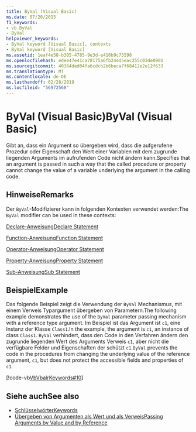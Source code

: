 ```yaml
---
title: ByVal (Visual Basic)
ms.date: 07/20/2015
f1_keywords:
- vb.ByVal
- ByVal
helpviewer_keywords:
- ByVal keyword [Visual Basic], contexts
- ByVal keyword [Visual Basic]
ms.assetid: 1eaf4e58-b305-4785-9e3d-e416b9c75598
ms.openlocfilehash: edee47e41ca78175a6fb24ed5eac255c03de0901
ms.sourcegitcommit: 40364ded04fa6cdcb2b6beca7f68412e2e12f633
ms.translationtype: MT
ms.contentlocale: de-DE
ms.lasthandoff: 02/28/2019
ms.locfileid: "56972568"
---
```

# <a name="byval-visual-basic"></a><span data-ttu-id="3d036-102">ByVal (Visual Basic)</span><span class="sxs-lookup"><span data-stu-id="3d036-102">ByVal (Visual Basic)</span></span>
<span data-ttu-id="3d036-103">Gibt an, dass ein Argument so übergeben wird, dass die aufgerufene Prozedur oder Eigenschaft den Wert einer Variablen mit dem zugrunde liegenden Arguments im aufrufenden Code nicht ändern kann.</span><span class="sxs-lookup"><span data-stu-id="3d036-103">Specifies that an argument is passed in such a way that the called procedure or property cannot change the value of a variable underlying the argument in the calling code.</span></span>  
  
## <a name="remarks"></a><span data-ttu-id="3d036-104">Hinweise</span><span class="sxs-lookup"><span data-stu-id="3d036-104">Remarks</span></span>  
 <span data-ttu-id="3d036-105">Der `ByVal`-Modifizierer kann in folgenden Kontexten verwendet werden:</span><span class="sxs-lookup"><span data-stu-id="3d036-105">The `ByVal` modifier can be used in these contexts:</span></span>  
  
 [<span data-ttu-id="3d036-106">Declare-Anweisung</span><span class="sxs-lookup"><span data-stu-id="3d036-106">Declare Statement</span></span>](../../../visual-basic/language-reference/statements/declare-statement.md)  
  
 [<span data-ttu-id="3d036-107">Function-Anweisung</span><span class="sxs-lookup"><span data-stu-id="3d036-107">Function Statement</span></span>](../../../visual-basic/language-reference/statements/function-statement.md)  
  
 [<span data-ttu-id="3d036-108">Operator-Anweisung</span><span class="sxs-lookup"><span data-stu-id="3d036-108">Operator Statement</span></span>](../../../visual-basic/language-reference/statements/operator-statement.md)  
  
 [<span data-ttu-id="3d036-109">Property-Anweisung</span><span class="sxs-lookup"><span data-stu-id="3d036-109">Property Statement</span></span>](../../../visual-basic/language-reference/statements/property-statement.md)  
  
 [<span data-ttu-id="3d036-110">Sub-Anweisung</span><span class="sxs-lookup"><span data-stu-id="3d036-110">Sub Statement</span></span>](../../../visual-basic/language-reference/statements/sub-statement.md)  
  
## <a name="example"></a><span data-ttu-id="3d036-111">Beispiel</span><span class="sxs-lookup"><span data-stu-id="3d036-111">Example</span></span>  
 <span data-ttu-id="3d036-112">Das folgende Beispiel zeigt die Verwendung der `ByVal` Mechanismus, mit einem Verweis Typargument übergeben von Parametern.</span><span class="sxs-lookup"><span data-stu-id="3d036-112">The following example demonstrates the use of the `ByVal` parameter passing mechanism with a reference type argument.</span></span> <span data-ttu-id="3d036-113">Im Beispiel ist das Argument ist `c1`, eine Instanz der Klasse `Class1`.</span><span class="sxs-lookup"><span data-stu-id="3d036-113">In the example, the argument is `c1`, an instance of class `Class1`.</span></span> <span data-ttu-id="3d036-114">`ByVal` verhindert, dass den Code in den Verfahren ändern den zugrunde liegenden Wert des Arguments Verweis `c1`, aber nicht die verfügbare Felder und Eigenschaften der schützt `c1`.</span><span class="sxs-lookup"><span data-stu-id="3d036-114">`ByVal` prevents the code in the procedures from changing the underlying value of the reference argument, `c1`, but does not protect the accessible fields and properties of `c1`.</span></span>  
  
 [!code-vb[VbVbalrKeywords#10](~/samples/snippets/visualbasic/VS_Snippets_VBCSharp/VbVbalrKeywords/VB/Class5.vb#10)]  
  
## <a name="see-also"></a><span data-ttu-id="3d036-115">Siehe auch</span><span class="sxs-lookup"><span data-stu-id="3d036-115">See also</span></span>
- [<span data-ttu-id="3d036-116">Schlüsselwörter</span><span class="sxs-lookup"><span data-stu-id="3d036-116">Keywords</span></span>](../../../visual-basic/language-reference/keywords/index.md)
- [<span data-ttu-id="3d036-117">Übergeben von Argumenten als Wert und als Verweis</span><span class="sxs-lookup"><span data-stu-id="3d036-117">Passing Arguments by Value and by Reference</span></span>](../../../visual-basic/programming-guide/language-features/procedures/passing-arguments-by-value-and-by-reference.md)

